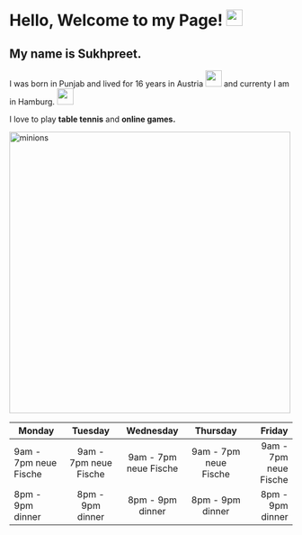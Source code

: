 # Hello, Welcome to my Page! <img src="https://github.com/sciencepal/sciencepal/blob/master/assets/Hi.gif" width="29px">

## My name is Sukhpreet. 
I was born in Punjab and lived for 16 years in Austria <img src="https://cdn.imgbin.com/0/12/6/imgbin-flag-of-austria-flag-of-latvia-nuvola-austria-V0G5TeEVGtcikny1PsHn5J58J.jpg" width="29px"> and currenty I am in Hamburg. <img src="https://www.emoji.com/wp-content/uploads/filebase/thumbnails/icons/emoji-icons-flat-icons-travel-places-icons-travel-places-buildings-city-skyscrapers-buildings-72dpi-forPersonalUseOnly.png" width="29px">

I love to play **table tennis** and **online games.**

<img src="https://wallpaper-house.com/data/out/10/wallpaper2you_454161.jpg" alt="minions" width="500">


| Monday        | Tuesday   | Wednesday |Thursday|Friday|
| ------------- |:-------------:| :-------------:| :-------------:|-----:|
| 9am - 7pm neue Fische        | 9am - 7pm neue Fische        | 9am - 7pm neue Fische        | 9am - 7pm neue Fische        | 9am - 7pm neue Fische        | 
| 8pm - 9pm dinner        | 8pm - 9pm dinner        |8pm - 9pm dinner        |8pm - 9pm dinner        |8pm - 9pm dinner        |

